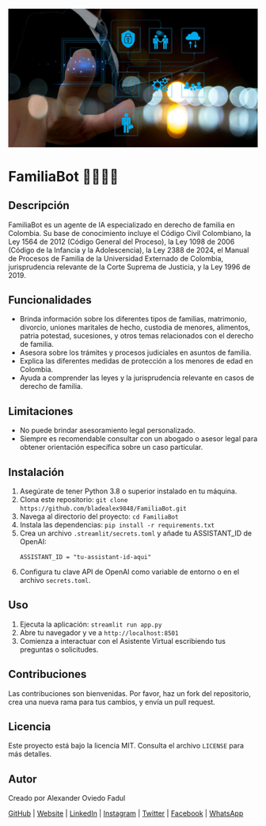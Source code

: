 ![Logo de FamiliaBot](https://github.com/bladealex9848/FamiliaBot/blob/main/assets/logo.jpg)

# FamiliaBot 👨‍👩‍👧‍👦

## Descripción
FamiliaBot es un agente de IA especializado en derecho de familia en Colombia. Su base de conocimiento incluye el Código Civil Colombiano, la Ley 1564 de 2012 (Código General del Proceso), la Ley 1098 de 2006 (Código de la Infancia y la Adolescencia), la Ley 2388 de 2024, el Manual de Procesos de Familia de la Universidad Externado de Colombia, jurisprudencia relevante de la Corte Suprema de Justicia, y la Ley 1996 de 2019.

## Funcionalidades
* Brinda información sobre los diferentes tipos de familias, matrimonio, divorcio, uniones maritales de hecho, custodia de menores, alimentos, patria potestad, sucesiones, y otros temas relacionados con el derecho de familia.
* Asesora sobre los trámites y procesos judiciales en asuntos de familia.
* Explica las diferentes medidas de protección a los menores de edad en Colombia.
* Ayuda a comprender las leyes y la jurisprudencia relevante en casos de derecho de familia.

## Limitaciones
* No puede brindar asesoramiento legal personalizado.
* Siempre es recomendable consultar con un abogado o asesor legal para obtener orientación específica sobre un caso particular.

## Instalación

1. Asegúrate de tener Python 3.8 o superior instalado en tu máquina.
2. Clona este repositorio: `git clone https://github.com/bladealex9848/FamiliaBot.git`
3. Navega al directorio del proyecto: `cd FamiliaBot`
4. Instala las dependencias: `pip install -r requirements.txt`
5. Crea un archivo `.streamlit/secrets.toml` y añade tu ASSISTANT_ID de OpenAI:
   ```
   ASSISTANT_ID = "tu-assistant-id-aqui"
   ```
6. Configura tu clave API de OpenAI como variable de entorno o en el archivo `secrets.toml`.

## Uso

1. Ejecuta la aplicación: `streamlit run app.py`
2. Abre tu navegador y ve a `http://localhost:8501`
3. Comienza a interactuar con el Asistente Virtual escribiendo tus preguntas o solicitudes.

## Contribuciones

Las contribuciones son bienvenidas. Por favor, haz un fork del repositorio, crea una nueva rama para tus cambios, y envía un pull request.

## Licencia

Este proyecto está bajo la licencia MIT. Consulta el archivo `LICENSE` para más detalles.

## Autor

Creado por Alexander Oviedo Fadul

[GitHub](https://github.com/bladealex9848) | [Website](https://alexanderoviedofadul.dev) | [LinkedIn](https://www.linkedin.com/in/alexander-oviedo-fadul/) | [Instagram](https://www.instagram.com/alexander.oviedo.fadul) | [Twitter](https://twitter.com/alexanderofadul) | [Facebook](https://www.facebook.com/alexanderof/) | [WhatsApp](https://api.whatsapp.com/send?phone=573015930519&text=Hola%20!Quiero%20conversar%20contigo!%20)